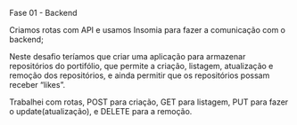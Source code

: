 Fase 01 - Backend

Criamos rotas com API e usamos Insomia para fazer a comunicação com o backend;

Neste desafio teríamos que criar uma aplicação para armazenar repositórios do portifólio, que permite a criação, listagem, atualização e remoção dos repositórios, e ainda permitir que os repositórios possam receber “likes”.

Trabalhei com rotas, POST para criação, GET para listagem, PUT para fazer o update(atualização), e DELETE para a remoção.

